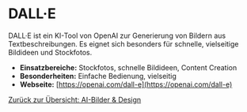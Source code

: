 # DALL·E

DALL·E ist ein KI-Tool von OpenAI zur Generierung von Bildern aus Textbeschreibungen. Es eignet sich besonders für schnelle, vielseitige Bildideen und Stockfotos.

- **Einsatzbereiche:** Stockfotos, schnelle Bildideen, Content Creation
- **Besonderheiten:** Einfache Bedienung, vielseitig
- **Webseite:** [https://openai.com/dall-e](https://openai.com/dall-e)

[Zurück zur Übersicht: AI-Bilder & Design](../ai_bild_tools.md)
